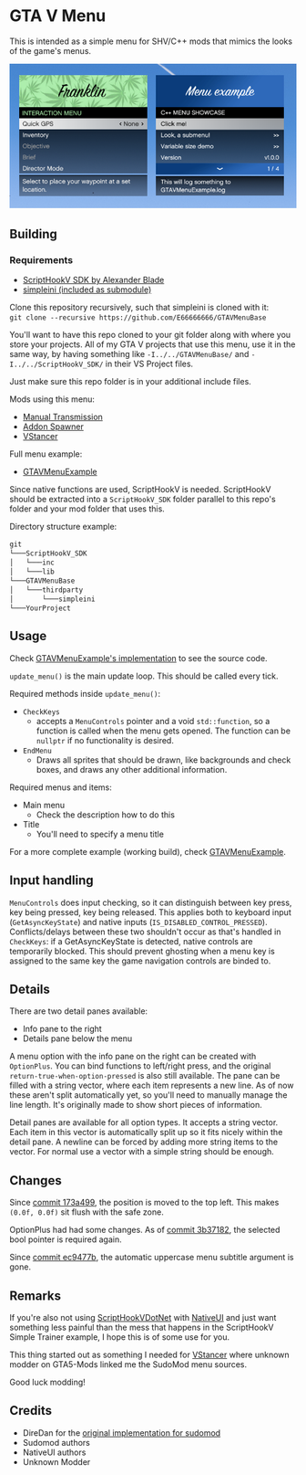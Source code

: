 # GTA V Menu   

This is intended as a simple menu for SHV/C++ mods that mimics the looks of the game's menus.

![Comparison](MenuCompare.png)

## Building

### Requirements
* [ScriptHookV SDK by Alexander Blade](http://www.dev-c.com/gtav/scripthookv/)
* [simpleini (included as submodule)](https://github.com/brofield/simpleini)

Clone this repository recursively, such that simpleini is cloned with it:  
`git clone --recursive https://github.com/E66666666/GTAVMenuBase`

You'll want to have this repo cloned to your git folder along with where you store your projects. All of my GTA V projects that use this menu, use it in the same way, by having something like `-I../../GTAVMenuBase/` and `-I../../ScriptHookV_SDK/` in their VS Project files.

Just make sure this repo folder is in your additional include files.

Mods using this menu:
* [Manual Transmission](https://github.com/E66666666/GTAVManualTransmission)
* [Addon Spawner](https://github.com/E66666666/GTAVAddonLoader)
* [VStancer](https://github.com/E66666666/GTAVStancer)

Full menu example:
* [GTAVMenuExample](https://github.com/E66666666/GTAVMenuExample)

Since native functions are used, ScriptHookV is needed. ScriptHookV should be extracted into a
`ScriptHookV_SDK` folder parallel to this repo's folder and your mod folder that uses this.

Directory structure example:

```
git
└───ScriptHookV_SDK
│	└───inc
│	└───lib
└───GTAVMenuBase
│	└───thirdparty
│		└───simpleini
└───YourProject
```

## Usage

Check [GTAVMenuExample's implementation](https://github.com/E66666666/GTAVMenuExample/blob/master/GTAVMenuExample/script.cpp) to see the source code.

`update_menu()` is the main update loop. This should be called every tick.

Required methods inside `update_menu()`:
* `CheckKeys`
  * accepts a `MenuControls` pointer and a void `std::function`, so a function is called 
  when the menu gets opened. The function can be `nullptr` if no functionality is desired.
* `EndMenu`
  * Draws all sprites that should be drawn, like backgrounds and check boxes, and draws any
  other additional information.

Required menus and items:
* Main menu
  * Check the description how to do this
* Title
  * You'll need to specify a menu title

For a more complete example (working build), check [GTAVMenuExample](https://github.com/E66666666/GTAVMenuExample).

## Input handling
`MenuControls` does input checking, so it can distinguish between key press, key being pressed, key being released. This applies both to keyboard input (`GetAsyncKeyState`) and native inputs (`IS_DISABLED_CONTROL_PRESSED`). Conflicts/delays between these two shouldn't occur as that's handled in `CheckKeys`: if a GetAsyncKeyState is detected, native controls are temporarily 
blocked. This should prevent ghosting when a menu key is assigned to the same key the game 
navigation controls are binded to.

## Details
There are two detail panes available:
* Info pane to the right
* Details pane below the menu

A menu option with the info pane on the right can be created with `OptionPlus`. You can bind
functions to left/right press, and the original `return-true-when-option-pressed` is also
still available. The pane can be filled with a string vector, where each item represents a new
line. As of now these aren't split automatically yet, so you'll need to manually manage the
line length. It's originally made to show short pieces of information.

Detail panes are available for all option types. It accepts a string vector. Each item in this
vector is automatically split up so it fits nicely within the detail pane. A newline can be
forced by adding more string items to the vector. For normal use a vector with a simple string
should be enough.

## Changes

Since [commit 173a499](https://github.com/E66666666/GTAVMenuBase/commit/173a499c7b77242aeafd58d610a6bfa209571588), the position is moved to the top left. This makes `(0.0f, 0.0f)` sit flush with the safe zone.

OptionPlus had had some changes. As of [commit 3b37182](https://github.com/E66666666/GTAVMenuBase/commit/3b37182181e73c28439838b6107eae53a2844e03), the selected bool pointer is required again.

Since [commit ec9477b](https://github.com/E66666666/GTAVMenuBase/commit/ec9477b0b203efc2fcc83e7dcce33045d2198917), the automatic uppercase menu subtitle argument is gone.

## Remarks
If you're also not using [ScriptHookVDotNet](https://github.com/crosire/scripthookvdotnet) with [NativeUI](https://github.com/Guad/NativeUI) and just want something less painful than the mess that happens in the ScriptHookV Simple Trainer example, I hope this is of some use for you.

This thing started out as something I needed for [VStancer](https://github.com/E66666666/GTAVStancer) 
where unknown modder on GTA5-Mods linked me the SudoMod menu sources. 

Good luck modding! 

## Credits
  * DireDan for the [original implementation for sudomod](https://www.unknowncheats.me/forum/grand-theft-auto-v/200692-originbase-sudomod-1-37-a.html)
  * Sudomod authors
  * NativeUI authors
  * Unknown Modder
